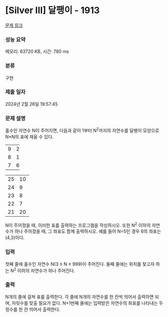 # [Silver III] 달팽이 - 1913 

[문제 링크](https://www.acmicpc.net/problem/1913) 

### 성능 요약

메모리: 63720 KB, 시간: 780 ms

### 분류

구현

### 제출 일자

2024년 2월 26일 19:57:45

### 문제 설명

<p>홀수인 자연수 N이 주어지면, 다음과 같이 1부터 N<sup>2</sup>까지의 자연수를 달팽이 모양으로 N×N의 표에 채울 수 있다.</p>

<table class="table table-bordered td-center" style="width:9%">
	<tbody>
		<tr>
			<td style="width:3%">9</td>
			<td style="width:3%">2</td>
			<td style="width:3%">3</td>
		</tr>
		<tr>
			<td>8</td>
			<td>1</td>
			<td>4</td>
		</tr>
		<tr>
			<td>7</td>
			<td>6</td>
			<td>5</td>
		</tr>
	</tbody>
</table>

<table class="table table-bordered td-center" style="width:15%">
	<tbody>
		<tr>
			<td style="width:3%">25</td>
			<td style="width:3%">10</td>
			<td style="width:3%">11</td>
			<td style="width:3%">12</td>
			<td style="width:3%">13</td>
		</tr>
		<tr>
			<td>24</td>
			<td>9</td>
			<td>2</td>
			<td>3</td>
			<td>14</td>
		</tr>
		<tr>
			<td>23</td>
			<td>8</td>
			<td>1</td>
			<td>4</td>
			<td>15</td>
		</tr>
		<tr>
			<td>22</td>
			<td>7</td>
			<td>6</td>
			<td>5</td>
			<td>16</td>
		</tr>
		<tr>
			<td>21</td>
			<td>20</td>
			<td>19</td>
			<td>18</td>
			<td>17</td>
		</tr>
	</tbody>
</table>

<p>N이 주어졌을 때, 이러한 표를 출력하는 프로그램을 작성하시오. 또한 N<sup>2</sup> 이하의 자연수가 하나 주어졌을 때, 그 좌표도 함께 출력하시오. 예를 들어 N=5인 경우 6의 좌표는 (4,3)이다.</p>

### 입력 

 <p>첫째 줄에 홀수인 자연수 N(3 ≤ N ≤ 999)이 주어진다. 둘째 줄에는 위치를 찾고자 하는 N<sup>2</sup> 이하의 자연수가 하나 주어진다.</p>

### 출력 

 <p>N개의 줄에 걸쳐 표를 출력한다. 각 줄에 N개의 자연수를 한 칸씩 띄어서 출력하면 되며, 자릿수를 맞출 필요가 없다. N+1번째 줄에는 입력받은 자연수의 좌표를 나타내는 두 정수를 한 칸 띄어서 출력한다.</p>

